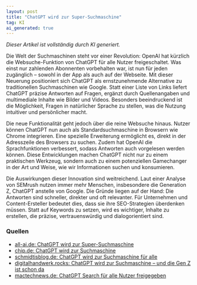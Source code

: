 ```yaml
---
layout: post
title: "ChatGPT wird zur Super-Suchmaschine"
tag: KI
ai_generated: true
---
```

*Dieser Artikel ist vollständig durch KI generiert.*

Die Welt der Suchmaschinen steht vor einer Revolution: OpenAI hat kürzlich die Websuche-Funktion von ChatGPT für alle Nutzer freigeschaltet. Was einst nur zahlenden Abonnenten vorbehalten war, ist nun für jeden zugänglich – sowohl in der App als auch auf der Webseite. Mit dieser Neuerung positioniert sich ChatGPT als ernstzunehmende Alternative zu traditionellen Suchmaschinen wie Google. Statt einer Liste von Links liefert ChatGPT präzise Antworten auf Fragen, ergänzt durch Quellenangaben und multimediale Inhalte wie Bilder und Videos. Besonders beeindruckend ist die Möglichkeit, Fragen in natürlicher Sprache zu stellen, was die Nutzung intuitiver und persönlicher macht.

<!--more-->

Die neue Funktionalität geht jedoch über die reine Websuche hinaus. Nutzer können ChatGPT nun auch als Standardsuchmaschine in Browsern wie Chrome integrieren. Eine spezielle Erweiterung ermöglicht es, direkt in der Adresszeile des Browsers zu suchen. Zudem hat OpenAI die Sprachfunktionen verbessert, sodass Antworten auch vorgelesen werden können. Diese Entwicklungen machen ChatGPT nicht nur zu einem praktischen Werkzeug, sondern auch zu einem potenziellen Gamechanger in der Art und Weise, wie wir Informationen suchen und konsumieren.

Die Auswirkungen dieser Innovation sind weitreichend. Laut einer Analyse von SEMrush nutzen immer mehr Menschen, insbesondere die Generation Z, ChatGPT anstelle von Google. Die Gründe liegen auf der Hand: Die Antworten sind schneller, direkter und oft relevanter. Für Unternehmen und Content-Ersteller bedeutet dies, dass sie ihre SEO-Strategien überdenken müssen. Statt auf Keywords zu setzen, wird es wichtiger, Inhalte zu erstellen, die präzise, vertrauenswürdig und dialogorientiert sind.

### Quellen
- [all-ai.de: ChatGPT wird zur Super-Suchmaschine](https://www.all-ai.de/news/top-news24/openai-chatgpt-suche)
- [chip.de: ChatGPT wird zur Suchmaschine](https://www.chip.de/nachrichten/kuenstliche-intelligenz,135700/chatgpt-wird-zur-suchmaschine-jetzt-endlich-fuer-alle_b44bd3ff-36f5-4f91-8301-44abaed020ae.html)
- [schmidtisblog.de: ChatGPT wird zur Suchmaschine für alle](https://www.schmidtisblog.de/chatgpt-wird-zur-suchmaschine-fuer-alle-1764981/)
- [digitalhandwerk.rocks: ChatGPT wird zur Suchmaschine – und die Gen Z ist schon da](https://digitalhandwerk.rocks/ki/chatgpt-wird-zur-suchmaschine-und-die-gen-z-ist-schon-da/)
- [mactechnews.de: ChatGPT Search für alle Nutzer freigegeben](https://www.mactechnews.de/news/article/ChatGPT-Search-fuer-alle-Nutzer-freigegeben-Websuche-soll-Google-ersetzen-186293.html)
